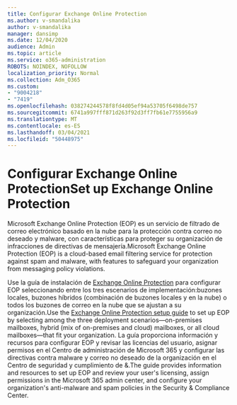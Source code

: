 ```yaml
---
title: Configurar Exchange Online Protection
ms.author: v-smandalika
author: v-smandalika
manager: dansimp
ms.date: 12/04/2020
audience: Admin
ms.topic: article
ms.service: o365-administration
ROBOTS: NOINDEX, NOFOLLOW
localization_priority: Normal
ms.collection: Adm_O365
ms.custom:
- "9004218"
- "7419"
ms.openlocfilehash: 038274244578f8fd4d05ef94a53705f6498de757
ms.sourcegitcommit: 6741a997fff871d263f92d3ff7fb61e7755956a9
ms.translationtype: MT
ms.contentlocale: es-ES
ms.lasthandoff: 03/04/2021
ms.locfileid: "50448975"
---
```

# <a name="set-up-exchange-online-protection"></a><span data-ttu-id="9dc04-102">Configurar Exchange Online Protection</span><span class="sxs-lookup"><span data-stu-id="9dc04-102">Set up Exchange Online Protection</span></span>

<span data-ttu-id="9dc04-103">Microsoft Exchange Online Protection (EOP) es un servicio de filtrado de correo electrónico basado en la nube para la protección contra correo no deseado y malware, con características para proteger su organización de infracciones de directivas de mensajería.</span><span class="sxs-lookup"><span data-stu-id="9dc04-103">Microsoft Exchange Online Protection (EOP) is a cloud-based email filtering service for protection against spam and malware, with features to safeguard your organization from messaging policy violations.</span></span>

<span data-ttu-id="9dc04-104">Use la guía de instalación de [Exchange Online Protection](https://go.microsoft.com/fwlink/?linkid=2071067) para configurar EOP seleccionando entre los tres escenarios de implementación:buzones locales, buzones híbridos (combinación de buzones locales y en la nube) o todos los buzones de correo en la nube que se ajustan a su organización.</span><span class="sxs-lookup"><span data-stu-id="9dc04-104">Use the [Exchange Online Protection setup guide](https://go.microsoft.com/fwlink/?linkid=2071067) to set up EOP by selecting among the three deployment scenarios—on-premises mailboxes, hybrid (mix of on-premises and cloud) mailboxes, or all cloud mailboxes—that fit your organization.</span></span> <span data-ttu-id="9dc04-105">La guía proporciona información y recursos para configurar EOP y revisar las licencias del usuario, asignar permisos en el Centro de administración de Microsoft 365 y configurar las directivas contra malware y correo no deseado de la organización en el Centro de seguridad y cumplimiento de &.</span><span class="sxs-lookup"><span data-stu-id="9dc04-105">The guide provides information and resources to set up EOP and review your user's licensing, assign permissions in the Microsoft 365 admin center, and configure your organization's anti-malware and spam policies in the Security & Compliance Center.</span></span>
